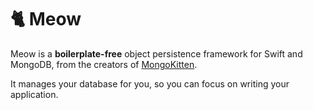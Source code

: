 # 🐈 Meow

Meow is a **boilerplate-free** object persistence framework for Swift and MongoDB, from the creators of [MongoKitten](https://github.com/openkitten/mongokitten). 

It manages your database for you, so you can focus on writing your application.